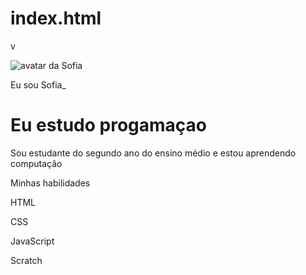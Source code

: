 # index.html
v<!DOCTYPE html>
<html lang="pt-br">
<head>
    <meta charset="UTF-8">
    <meta name="viewport" content="width=device-width, initial-scale=1.0">
    <link rel="stylesheet" href="style.css">
    <title>Meu portfólio</title>
</head>
<body>
    <img src="img/avatar-perfil.ping" alt="avatar da Sofia" srcset="">
    <p>Eu sou Sofia_</p>
    <h1>Eu estudo progamaçao</h1>
    <p>Sou estudante do segundo ano do ensino médio e estou aprendendo computação</p>
    <p>Minhas habilidades</p>
    <div>
        <p>HTML</p>
        <p>CSS</p>
        <p>JavaScript</p>
        <p>Scratch</p>
    <div>
</body>
</html>

